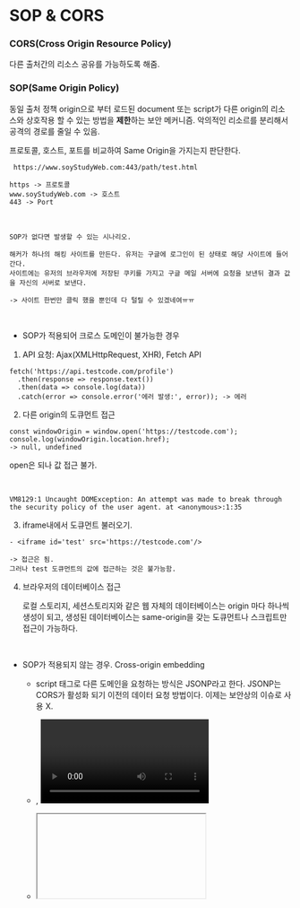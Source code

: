 # SOP & CORS

### CORS(Cross Origin Resource Policy)

다른 출처간의 리소스 공유를 가능하도록 해줌.

### SOP(Same Origin Policy)

동일 출처 정책
origin으로 부터 로드된 document 또는 script가 다른 origin의 리소스와 상호작용 할 수 있는 방법을 **제한**하는 보안 메커니즘.
악의적인 리소르를 분리해서 공격의 경로를 줄일 수 있음.

프로토콜, 호스트, 포트를 비교하여 Same Origin을 가지는지 판단한다.

```
 https://www.soyStudyWeb.com:443/path/test.html

https -> 프로토콜
www.soyStudyWeb.com -> 호스트
443 -> Port

```

<br />

```
SOP가 없다면 발생할 수 있는 시나리오.

해커가 하나의 해킹 사이트를 만든다. 유저는 구글에 로그인이 된 상태로 해당 사이트에 들어간다.
사이트에는 유저의 브라우저에 저장된 쿠키를 가지고 구글 메일 서버에 요청을 보낸뒤 결과 값을 자신의 서버로 보낸다.

-> 사이트 한번만 클릭 했을 뿐인데 다 털릴 수 있겠네여ㅠㅠ
```

<br />

- SOP가 적용되어 크로스 도메인이 불가능한 경우

1. API 요청: Ajax(XMLHttpRequest, XHR), Fetch API

```
fetch('https://api.testcode.com/profile')
  .then(response => response.text())
  .then(data => console.log(data))
  .catch(error => console.error('에러 발생:', error)); -> 에러
```

2. 다른 origin의 도큐먼트 접근

```
const windowOrigin = window.open('https://testcode.com');
console.log(windowOrigin.location.href);
-> null, undefined
```

open은 되나 값 접근 불가.

<br />

`VM8129:1 Uncaught DOMException: An attempt was made to break through the security policy of the user agent.
    at <anonymous>:1:35`

3. iframe내에서 도큐먼트 불러오기.

```
- <iframe id='test' src='https://testcode.com'/>

-> 접근은 됨.
그러나 test 도큐먼트의 값에 접근하는 것은 불가능함.

```

4. 브라우저의 데이터베이스 접근

   로컬 스토리지, 세션스토리지와 같은 웹 자체의 데이터베이스는 origin 마다 하나씩 생성이 되고, 생성된 데이터베이스는 same-origin을 갖는 도큐먼트나 스크립트만 접근이 가능하다.

<br/>

- SOP가 적용되지 않는 경우.
  Cross-origin embedding

  - <script src=""></script>
    script 태그로 다른 도메인을 요청하는 방식은 JSONP라고 한다. JSONP는 CORS가 활성화 되기 이전의 데이터 요청 방법이다. 이제는 보안상의 이슈로 사용 X.
  - <img>, <video>, <audio>
  - <iframe>
       ...

    Cross-origin writes (preflight 제외)

  - <script src=""></script>
  - <img>, <video>, <audio>
  - <iframe>
       ...

    - CSRF 정책 : cross origin일 경우에 데이터에 write는 가능함. 이를 이용한 범죄를 막기 위한게 CSRF 정책.

<br/>
<br/>

- 해결방안

### CORS

서버에서 response를 줄 때, response 헤더에 허용할 origin 만을 "Access-Control-Allow-Origin"에 추가해 주면 크로스 오리진일 경우에도 데이터를 받아올 수 있다.

Access-Control-Allow-Origin:\*
모든 사이트의 접근을 허용.

Access-Control-Allow-Origin": https://www.naver.com/
특정 사이트만을 허용

<br/>

참고: https://www.youtube.com/watch?v=6QV_JpabO7g&t=648s

<br/>
